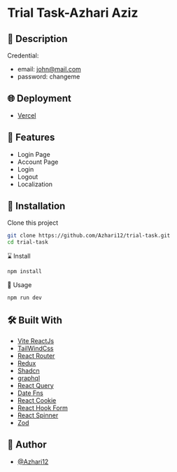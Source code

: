 
# Trial Task-Azhari Aziz

## 📑 Description

Credential:
- email: john@mail.com
- password: changeme

## 🌐 Deployment
- [Vercel](https://sims-ppob-azhari-aziz.vercel.app/)

## 🔮 Features
- Login Page
- Account Page
- Login
- Logout
- Localization
 
## 🧰 Installation

Clone this project

```bash
git clone https://github.com/Azhari12/trial-task.git
cd trial-task
```
⌛ Install
```bash
npm install
```
🚀 Usage
```bash
npm run dev
```

## 🛠️ Built With
- [Vite ReactJs](https://vite.dev/)
- [TailWindCss](https://tailwindcss.com/)
- [React Router](https://reactrouter.com/en/main)
- [Redux](https://redux-toolkit.js.org/)
- [Shadcn](https://ui.shadcn.com/)
- [graphql](https://axios-http.com)
- [React Query](https://tanstack.com/query)
- [Date Fns](https://github.com/date-fns/date-fns)
- [React Cookie](https://github.com/bendotcodes/cookies/tree/main/packages/react-cookie/#readme)
- [React Hook Form](https://www.react-hook-form.com)
- [React Spinner](https://www.davidhu.io/react-spinners/)
- [Zod](https://zod.dev)

## 🤖 Author

- [@Azhari12](https://github.com/Azhari12)


